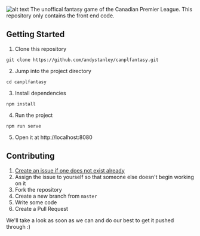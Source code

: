 ![alt text](https://canplfantasy.ca/images/header.png)
The unoffical fantasy game of the Canadian Premier League. This repository only contains the front end code.



## Getting Started
1. Clone this repository
```
git clone https://github.com/andystanley/canplfantasy.git
```

2. Jump into the project directory
```
cd canplfantasy
```

3. Install dependencies
```
npm install
```

4. Run the project
```
npm run serve
```

5. Open it at http://localhost:8080

## Contributing
1. [Create an issue if one does not exist already](https://github.com/andystanley/canplfantasy/issues/new)
2. Assign the issue to yourself so that someone else doesn't begin working on it
3. Fork the repository
4. Create a new branch from `master`
5. Write some code
6. Create a Pull Request

We'll take a look as soon as we can and do our best to get it pushed through :)

